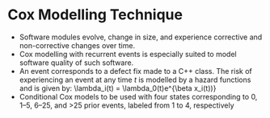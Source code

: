 # Cox Modelling Technique

* Software modules evolve, change in size, and experience corrective and non-corrective changes over time.
* Cox modelling with recurrent events is especially suited to model software quality of such software.
* An event corresponds to a defect fix made to a C++ class. The risk of experiencing an event at any time _t_ is modelled by a hazard functions and is given by:
 \lambda_i(t) = \lambda_0(t)e^{\beta x_i(t))}
* Conditional Cox models to be used with four states corresponding to 0, 1–5, 6–25, and >25 prior events, labeled from 1 to 4, respectively 
